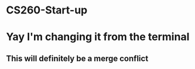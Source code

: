 # CS260-Start-up

# Yay I'm changing it from the terminal

## This will definitely be a merge conflict
